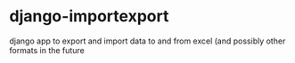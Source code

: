 django-importexport
===================

django app to export and import data to and from excel (and possibly other formats in the future
